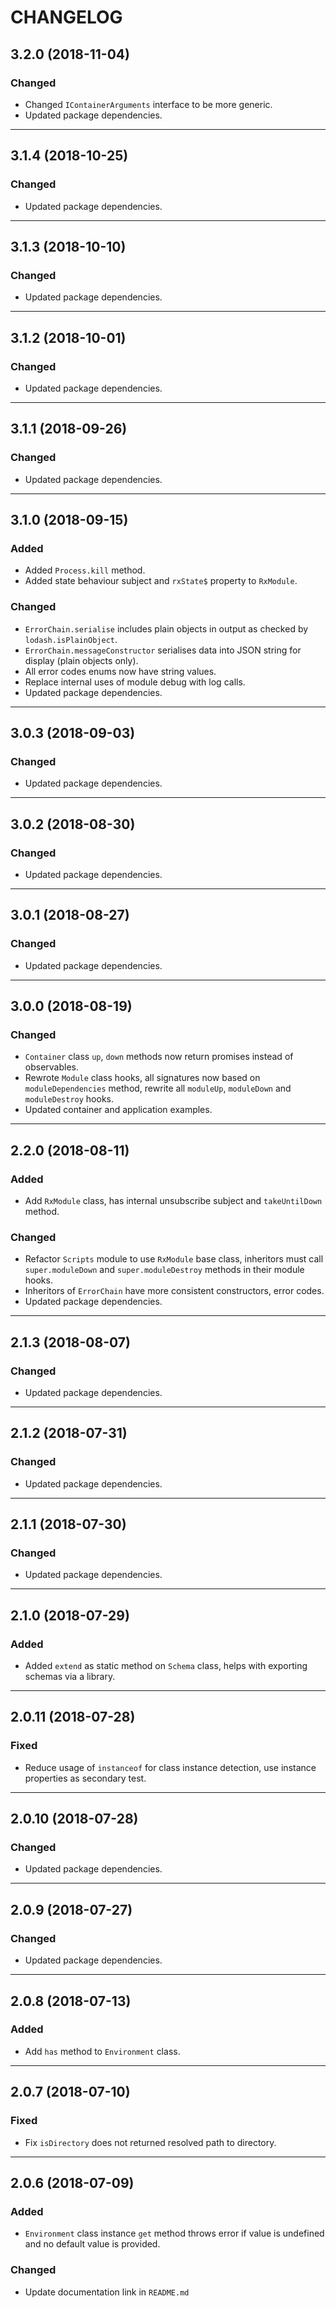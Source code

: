 # CHANGELOG

## 3.2.0 (2018-11-04)

### Changed

- Changed `IContainerArguments` interface to be more generic.
- Updated package dependencies.

---

## 3.1.4 (2018-10-25)

### Changed

- Updated package dependencies.

---

## 3.1.3 (2018-10-10)

### Changed

- Updated package dependencies.

---

## 3.1.2 (2018-10-01)

### Changed

- Updated package dependencies.

---

## 3.1.1 (2018-09-26)

### Changed

- Updated package dependencies.

---

## 3.1.0 (2018-09-15)

### Added

- Added `Process.kill` method.
- Added state behaviour subject and `rxState$` property to `RxModule`.

### Changed

- `ErrorChain.serialise` includes plain objects in output as checked by `lodash.isPlainObject`.
- `ErrorChain.messageConstructor` serialises data into JSON string for display (plain objects only).
- All error codes enums now have string values.
- Replace internal uses of module debug with log calls.
- Updated package dependencies.

---

## 3.0.3 (2018-09-03)

### Changed

- Updated package dependencies.

---

## 3.0.2 (2018-08-30)

### Changed

- Updated package dependencies.

---

## 3.0.1 (2018-08-27)

### Changed

- Updated package dependencies.

---

## 3.0.0 (2018-08-19)

### Changed

- `Container` class `up`, `down` methods now return promises instead of observables.
- Rewrote `Module` class hooks, all signatures now based on `moduleDependencies` method, rewrite all `moduleUp`, `moduleDown` and `moduleDestroy` hooks.
- Updated container and application examples.

---

## 2.2.0 (2018-08-11)

### Added

- Add `RxModule` class, has internal unsubscribe subject and `takeUntilDown` method.

### Changed

- Refactor `Scripts` module to use `RxModule` base class, inheritors must call `super.moduleDown` and `super.moduleDestroy` methods in their module hooks.
- Inheritors of `ErrorChain` have more consistent constructors, error codes.
- Updated package dependencies.

---

## 2.1.3 (2018-08-07)

### Changed

- Updated package dependencies.

---

## 2.1.2 (2018-07-31)

### Changed

- Updated package dependencies.

---

## 2.1.1 (2018-07-30)

### Changed

- Updated package dependencies.

---

## 2.1.0 (2018-07-29)

### Added

- Added `extend` as static method on `Schema` class, helps with exporting schemas via a library.

---

## 2.0.11 (2018-07-28)

### Fixed

- Reduce usage of `instanceof` for class instance detection, use instance properties as secondary test.

---

## 2.0.10 (2018-07-28)

### Changed

- Updated package dependencies.

---

## 2.0.9 (2018-07-27)

### Changed

- Updated package dependencies.

---

## 2.0.8 (2018-07-13)

### Added

- Add `has` method to `Environment` class.

---

## 2.0.7 (2018-07-10)

### Fixed

- Fix `isDirectory` does not returned resolved path to directory.

---

## 2.0.6 (2018-07-09)

### Added

- `Environment` class instance `get` method throws error if value is undefined and no default value is provided.

### Changed

- Update documentation link in `README.md`
